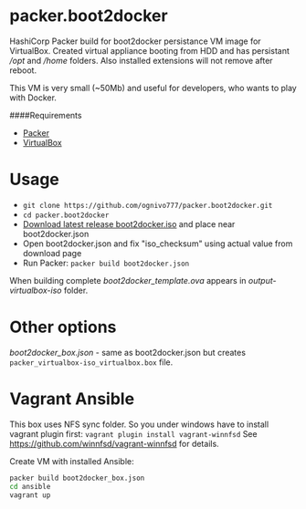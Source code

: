 # packer.boot2docker
HashiCorp Packer build for boot2docker persistance VM image for VirtualBox. Created virtual appliance booting from HDD and has persistant */opt* and */home* folders. Also installed extensions will not remove after reboot.

This VM is very small (~50Mb) and useful for developers, who wants to play with Docker.

####Requirements
* [Packer](#packer) 
* [VirtualBox](#virtualbox)

# Usage
* `git clone https://github.com/ognivo777/packer.boot2docker.git`
* `cd packer.boot2docker`
* [Download latest release boot2docker.iso](https://github.com/boot2docker/boot2docker/releases/latest) and place near boot2docker.json
* Open boot2docker.json and fix "iso_checksum" using actual value from download page
* Run Packer: `packer build boot2docker.json`

When building complete *boot2docker_template.ova* appears in *output-virtualbox-iso* folder.

# Other options
*boot2docker_box.json* - same as boot2docker.json but creates `packer_virtualbox-iso_virtualbox.box` file.

# Vagrant Ansible
This box uses NFS sync folder. So you under windows have to install vagrant plugin first:
`vagrant plugin install vagrant-winnfsd`
See https://github.com/winnfsd/vagrant-winnfsd for details.

Create VM with installed Ansible:
```bash
packer build boot2docker_box.json
cd ansible
vagrant up
```
